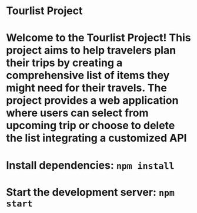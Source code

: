 # Tourlist Project

# Welcome to the Tourlist Project! This project aims to help travelers plan their trips by creating a comprehensive list of items they might need for their travels. The project provides a web application where users can select from upcoming trip or choose to delete the list integrating a customized API

# Install dependencies: `npm install`
# Start the development server: `npm start`